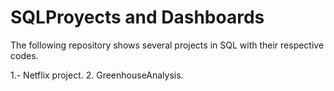 # SQLProyects and Dashboards
The following repository shows several projects in SQL with their respective codes.

1.- Netflix project.
2. GreenhouseAnalysis.
